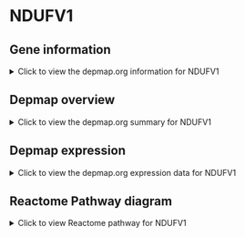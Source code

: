 <h1>NDUFV1</h1>

<h2>Gene information</h2>
<details>
  <summary>Click to view the depmap.org information for NDUFV1</summary>
  <iframe src="https://depmap.org/portal/gene/NDUFV1?tab=about" style="border:none;width:100%;height:800px"></iframe>
</details>

<h2>Depmap overview</h2>
<details>
  <summary>Click to view the depmap.org summary for NDUFV1</summary>
  <iframe src="https://depmap.org/portal/gene/NDUFV1?tab=overview" style="border:none;width:100%;height:800px"></iframe>
</details>

<h2>Depmap expression</h2>
<details>
  <summary>Click to view the depmap.org expression data for NDUFV1</summary>
  <iframe src="https://depmap.org/portal/gene/NDUFV1?tab=characterization" style="border:none;width:100%;height:800px"></iframe>
</details>



<h2>Reactome Pathway diagram</h2>
<details>
  <summary>Click to view Reactome pathway for NDUFV1</summary>
  <p>Complex I biogenesis</p>
  <iframe src="https://reactome.org/PathwayBrowser/#/R-HSA-6799198" style="border:none;width:100%;height:800px"></iframe>
</details>



